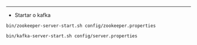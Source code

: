***
* Startar o kafka

```
bin/zookeeper-server-start.sh config/zookeeper.properties
```

```
bin/kafka-server-start.sh config/server.properties
```

